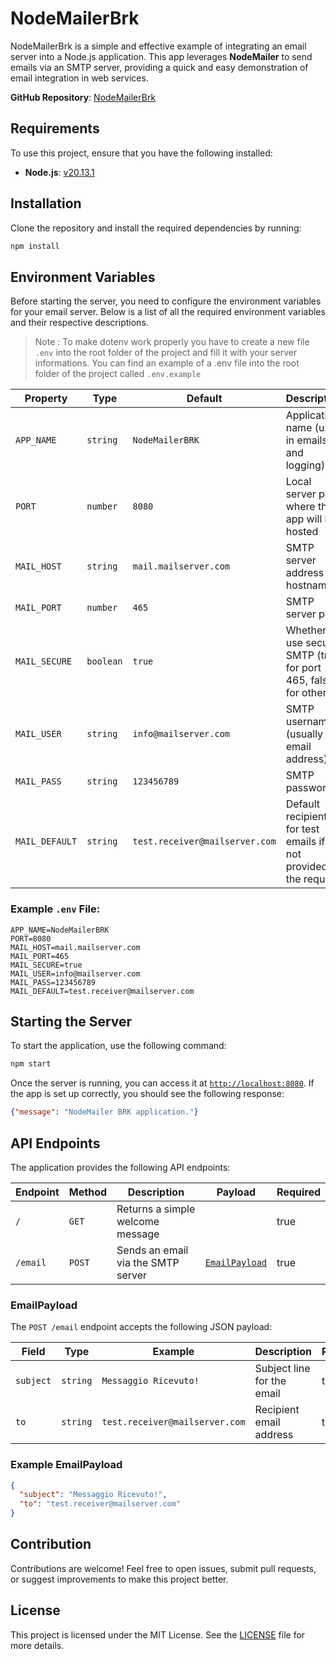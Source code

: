# NodeMailerBrk

NodeMailerBrk is a simple and effective example of integrating an email server into a Node.js application. This app leverages **NodeMailer** to send emails via an SMTP server, providing a quick and easy demonstration of email integration in web services.

**GitHub Repository**: [NodeMailerBrk](https://github.com/Brrake/NodeMailerBrk)

## Requirements

To use this project, ensure that you have the following installed:

- **Node.js**: [v20.13.1](https://nodejs.org/dist/v20.13.1/node-v20.13.1-x64.msi)

## Installation

Clone the repository and install the required dependencies by running:

```bash
npm install
```

## Environment Variables

Before starting the server, you need to configure the environment variables for your email server. Below is a list of all the required environment variables and their respective descriptions.

> Note : To make dotenv work properly you have to create a new file `.env` into the root folder of the project and fill it with your server informations. You can find an example of a .env file into the root folder of the project called `.env.example`

| Property          | Type      | Default                         | Description                                                         | Required |
|-------------------|-----------|---------------------------------|---------------------------------------------------------------------|----------|
| `APP_NAME`        | `string`  | `NodeMailerBRK`                 | Application name (used in emails and logging)                       | true     |
| `PORT`            | `number`  | `8080`                          | Local server port where the app will be hosted                      | true     |
| `MAIL_HOST`       | `string`  | `mail.mailserver.com`           | SMTP server address or hostname                                     | true     |
| `MAIL_PORT`       | `number`  | `465`                           | SMTP server port                                                    | true     |
| `MAIL_SECURE`     | `boolean` | `true`                          | Whether to use secure SMTP (true for port 465, false for others)    | true     |
| `MAIL_USER`       | `string`  | `info@mailserver.com`           | SMTP username (usually an email address)                            | true     |
| `MAIL_PASS`       | `string`  | `123456789`                     | SMTP password                                                       | true     |
| `MAIL_DEFAULT`    | `string`  | `test.receiver@mailserver.com`  | Default recipient for test emails if not provided in the request    | true     |

### Example `.env` File:

```
APP_NAME=NodeMailerBRK
PORT=8080
MAIL_HOST=mail.mailserver.com
MAIL_PORT=465
MAIL_SECURE=true
MAIL_USER=info@mailserver.com
MAIL_PASS=123456789
MAIL_DEFAULT=test.receiver@mailserver.com
```

## Starting the Server

To start the application, use the following command:

```bash
npm start
```

Once the server is running, you can access it at [`http://localhost:8080`](http://localhost:8080). If the app is set up correctly, you should see the following response:

```json
{"message": "NodeMailer BRK application."}
```

## API Endpoints

The application provides the following API endpoints:

| Endpoint      | Method   | Description                        | Payload                           | Required |
|---------------|----------|------------------------------------|-----------------------------------|----------|
| `/`           | `GET`    | Returns a simple welcome message   |                                   | true     |
| `/email`      | `POST`   | Sends an email via the SMTP server | [`EmailPayload`](#emailpayload)   | true     |

### EmailPayload

The `POST /email` endpoint accepts the following JSON payload:

| Field     | Type      | Example                         | Description                       | Required |
|-----------|-----------|---------------------------------|-----------------------------------|----------|
| `subject` | `string`  | `Messaggio Ricevuto!`           | Subject line for the email        | true     |
| `to`      | `string`  | `test.receiver@mailserver.com`  | Recipient email address           | true     |

### Example EmailPayload

```json
{
  "subject": "Messaggio Ricevuto!",
  "to": "test.receiver@mailserver.com"
}
```

## Contribution

Contributions are welcome! Feel free to open issues, submit pull requests, or suggest improvements to make this project better.

## License

This project is licensed under the MIT License. See the [LICENSE](LICENSE) file for more details.
